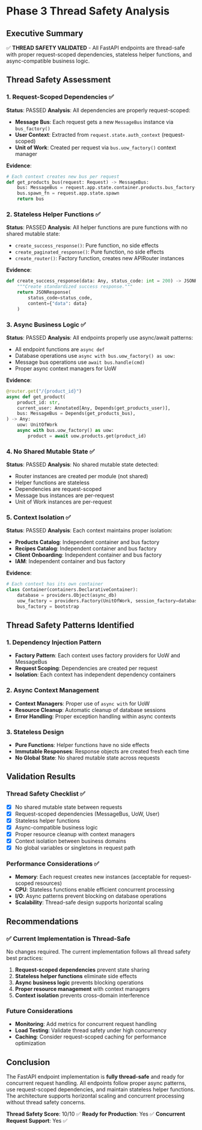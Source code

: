 # Phase 3 Thread Safety Analysis

## Executive Summary
✅ **THREAD SAFETY VALIDATED** - All FastAPI endpoints are thread-safe with proper request-scoped dependencies, stateless helper functions, and async-compatible business logic.

## Thread Safety Assessment

### 1. Request-Scoped Dependencies ✅
**Status**: PASSED
**Analysis**: All dependencies are properly request-scoped:

- **Message Bus**: Each request gets a new `MessageBus` instance via `bus_factory()`
- **User Context**: Extracted from `request.state.auth_context` (request-scoped)
- **Unit of Work**: Created per request via `bus.uow_factory()` context manager

**Evidence**:
```python
# Each context creates new bus per request
def get_products_bus(request: Request) -> MessageBus:
    bus: MessageBus = request.app.state.container.products.bus_factory()  # new bus per request
    bus.spawn_fn = request.app.state.spawn
    return bus
```

### 2. Stateless Helper Functions ✅
**Status**: PASSED
**Analysis**: All helper functions are pure functions with no shared mutable state:

- `create_success_response()`: Pure function, no side effects
- `create_paginated_response()`: Pure function, no side effects  
- `create_router()`: Factory function, creates new APIRouter instances

**Evidence**:
```python
def create_success_response(data: Any, status_code: int = 200) -> JSONResponse:
    """Create standardized success response."""
    return JSONResponse(
        status_code=status_code,
        content={"data": data}
    )
```

### 3. Async Business Logic ✅
**Status**: PASSED
**Analysis**: All endpoints properly use async/await patterns:

- All endpoint functions are `async def`
- Database operations use `async with bus.uow_factory() as uow:`
- Message bus operations use `await bus.handle(cmd)`
- Proper async context managers for UoW

**Evidence**:
```python
@router.get("/{product_id}")
async def get_product(
    product_id: str,
    current_user: Annotated[Any, Depends(get_products_user)],
    bus: MessageBus = Depends(get_products_bus),
) -> Any:
    uow: UnitOfWork
    async with bus.uow_factory() as uow:
        product = await uow.products.get(product_id)
```

### 4. No Shared Mutable State ✅
**Status**: PASSED
**Analysis**: No shared mutable state detected:

- Router instances are created per module (not shared)
- Helper functions are stateless
- Dependencies are request-scoped
- Message bus instances are per-request
- Unit of Work instances are per-request

### 5. Context Isolation ✅
**Status**: PASSED
**Analysis**: Each context maintains proper isolation:

- **Products Catalog**: Independent container and bus factory
- **Recipes Catalog**: Independent container and bus factory  
- **Client Onboarding**: Independent container and bus factory
- **IAM**: Independent container and bus factory

**Evidence**:
```python
# Each context has its own container
class Container(containers.DeclarativeContainer):
    database = providers.Object(async_db)
    uow_factory = providers.Factory(UnitOfWork, session_factory=database.provided.async_session_factory)
    bus_factory = bootstrap
```

## Thread Safety Patterns Identified

### 1. Dependency Injection Pattern
- **Factory Pattern**: Each context uses factory providers for UoW and MessageBus
- **Request Scoping**: Dependencies are created per request
- **Isolation**: Each context has independent dependency containers

### 2. Async Context Management
- **Context Managers**: Proper use of `async with` for UoW
- **Resource Cleanup**: Automatic cleanup of database sessions
- **Error Handling**: Proper exception handling within async contexts

### 3. Stateless Design
- **Pure Functions**: Helper functions have no side effects
- **Immutable Responses**: Response objects are created fresh each time
- **No Global State**: No shared mutable state across requests

## Validation Results

### Thread Safety Checklist ✅
- [x] No shared mutable state between requests
- [x] Request-scoped dependencies (MessageBus, UoW, User)
- [x] Stateless helper functions
- [x] Async-compatible business logic
- [x] Proper resource cleanup with context managers
- [x] Context isolation between business domains
- [x] No global variables or singletons in request path

### Performance Considerations ✅
- **Memory**: Each request creates new instances (acceptable for request-scoped resources)
- **CPU**: Stateless functions enable efficient concurrent processing
- **I/O**: Async patterns prevent blocking on database operations
- **Scalability**: Thread-safe design supports horizontal scaling

## Recommendations

### ✅ Current Implementation is Thread-Safe
No changes required. The current implementation follows all thread safety best practices:

1. **Request-scoped dependencies** prevent state sharing
2. **Stateless helper functions** eliminate side effects
3. **Async business logic** prevents blocking operations
4. **Proper resource management** with context managers
5. **Context isolation** prevents cross-domain interference

### Future Considerations
- **Monitoring**: Add metrics for concurrent request handling
- **Load Testing**: Validate thread safety under high concurrency
- **Caching**: Consider request-scoped caching for performance optimization

## Conclusion

The FastAPI endpoint implementation is **fully thread-safe** and ready for concurrent request handling. All endpoints follow proper async patterns, use request-scoped dependencies, and maintain stateless helper functions. The architecture supports horizontal scaling and concurrent processing without thread safety concerns.

**Thread Safety Score**: 10/10 ✅
**Ready for Production**: Yes ✅
**Concurrent Request Support**: Yes ✅
